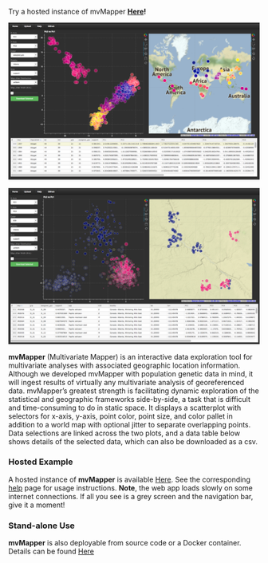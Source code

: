 Try a hosted instance of mvMapper **[Here](http://ctahr-peps.colo.hawaii.edu/)!**
 
![screenshot1](gh-pages_screenshot1_cropped.png "Data from: Rosenberg et al. 2005 Plos Genetics 1:660-671")
 
![screenshot2](gh-pages_screenshot2_cropped.png "Data from: Dupuis & Sperling 2016 J Evol Biol 29:1932-1951")


**mvMapper** (Multivariate Mapper) is an interactive data exploration tool for multivariate analyses with associated geographic location information. Although we developed mvMapper with population genetic data in mind, it will ingest results of virtually any multivariate analysis of georeferenced data. mvMapper’s greatest strength is facilitating dynamic exploration of the statistical and geographic frameworks side-by-side, a task that is difficult and time-consuming to do in static space. It displays a scatterplot with selectors for x-axis, y-axis, point color, point size, and color pallet in addition to a world map with optional jitter to separate overlapping points. Data selections are linked across the two plots, and a data table below shows details of the selected data, which can also be downloaded as a csv.

### Hosted Example

A hosted instance of **mvMapper** is available [Here](http://ctahr-peps.colo.hawaii.edu/). See the corresponding [help](http://ctahr-peps.colo.hawaii.edu/help) page for usage instructions. **Note**, the web app loads slowly on some internet connections. If all you see is a grey screen and the navigation bar, give it a moment!

### Stand-alone Use

**mvMapper** is also deployable from source code or a Docker container. Details can be found [Here](https://github.com/popphylotools/mvMapper)
